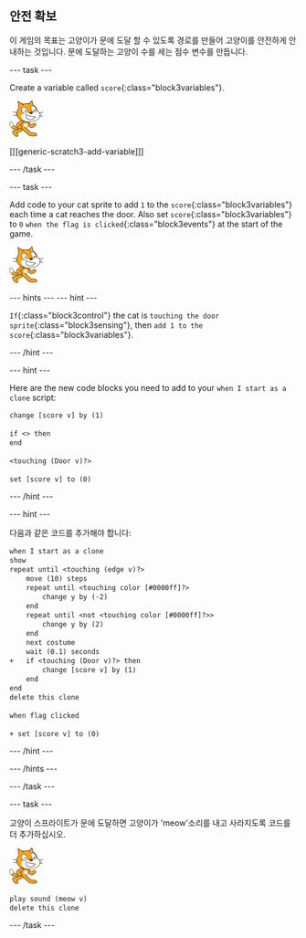 ## 안전 확보

이 게임의 목표는 고양이가 문에 도달 할 수 있도록 경로를 만들어 고양이를 안전하게 안내하는 것입니다. 문에 도달하는 고양이 수를 세는 점수 변수를 만듭니다.

\--- task \---

Create a variable called `score`{:class="block3variables"}.

![고양이 스프라이트](images/cat-sprite.png)

[[[generic-scratch3-add-variable]]]

\--- /task \---

\--- task \---

Add code to your cat sprite to add `1` to the `score`{:class="block3variables"} each time a cat reaches the door. Also set `score`{:class="block3variables"} to `0` `when the flag is clicked`{:class="block3events"} at the start of the game.

![고양이 스프라이트](images/cat-sprite.png)

\--- hints \--- \--- hint \---

`If`{:class="block3control"} the cat is `touching the door sprite`{:class="block3sensing"}, then `add 1 to the score`{:class="block3variables"}.

\--- /hint \---

\--- hint \---

Here are the new code blocks you need to add to your `when I start as a clone` script:

```blocks3
change [score v] by (1)

if <> then
end

<touching (Door v)?>

set [score v] to (0)
```

\--- /hint \---

\--- hint \---

다음과 같은 코드를 추가해야 합니다:

```blocks3
when I start as a clone
show
repeat until <touching (edge v)?>
    move (10) steps
    repeat until <touching color [#0000ff]?>
        change y by (-2)
    end
    repeat until <not <touching color [#0000ff]?>>
        change y by (2)
    end
    next costume
    wait (0.1) seconds
+   if <touching (Door v)?> then
        change [score v] by (1)
    end
end
delete this clone

when flag clicked

+ set [score v] to (0)
```

\--- /hint \---

\--- /hints \---

\--- /task \---

\--- task \---

고양이 스프라이트가 문에 도달하면 고양이가 'meow'소리를 내고 사라지도록 코드를 더 추가하십시오.

![고양이 스프라이트](images/cat-sprite.png)

```blocks3
play sound (meow v)
delete this clone
```

\--- /task \---